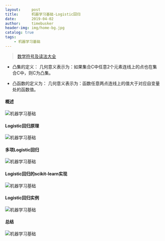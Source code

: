 ```yaml
---
layout:     post
title:      机器学习基础-Logistic回归
date:       2019-04-02
author:     timebusker
header-img: img/home-bg.jpg
catalog: true
tags:
    - 机器学习基础
---
```


> [数学符号及读法大全](https://blog.csdn.net/qq_37212752/article/details/83956265)

- 凸集的定义：
几何意义表示为：如果集合C中任意2个元素连线上的点也在集合C中，则C为凸集。

- 凸函数的定义为：
几何意义表示为：函数任意两点连线上的值大于对应自变量处的函数值。


#### 概述

![机器学习基础](/img/algorithm/07/1.png)

#### Logistic回归原理

![机器学习基础](/img/algorithm/07/2.png)

#### 多项Logistic回归

![机器学习基础](/img/algorithm/07/3.png)

#### Logistic回归的scikit-learn实现

![机器学习基础](/img/algorithm/07/4.png)

#### Logistic回归实例

![机器学习基础](/img/algorithm/07/5.png)


#### 总结

![机器学习基础](/img/algorithm/07/6.png)

